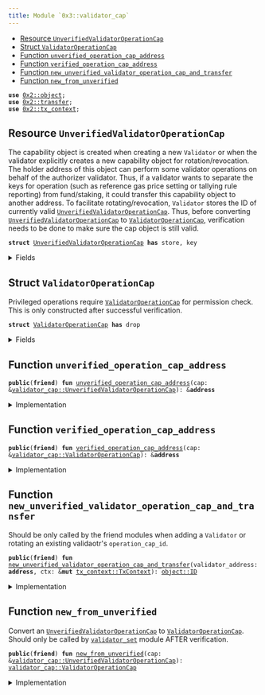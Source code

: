 ```yaml
---
title: Module `0x3::validator_cap`
---
```




-  [Resource `UnverifiedValidatorOperationCap`](#0x3_validator_cap_UnverifiedValidatorOperationCap)
-  [Struct `ValidatorOperationCap`](#0x3_validator_cap_ValidatorOperationCap)
-  [Function `unverified_operation_cap_address`](#0x3_validator_cap_unverified_operation_cap_address)
-  [Function `verified_operation_cap_address`](#0x3_validator_cap_verified_operation_cap_address)
-  [Function `new_unverified_validator_operation_cap_and_transfer`](#0x3_validator_cap_new_unverified_validator_operation_cap_and_transfer)
-  [Function `new_from_unverified`](#0x3_validator_cap_new_from_unverified)


<pre><code><b>use</b> <a href="../sui-framework/object.md#0x2_object">0x2::object</a>;
<b>use</b> <a href="../sui-framework/transfer.md#0x2_transfer">0x2::transfer</a>;
<b>use</b> <a href="../sui-framework/tx_context.md#0x2_tx_context">0x2::tx_context</a>;
</code></pre>



<a name="0x3_validator_cap_UnverifiedValidatorOperationCap"></a>

## Resource `UnverifiedValidatorOperationCap`

The capability object is created when creating a new <code>Validator</code> or when the
validator explicitly creates a new capability object for rotation/revocation.
The holder address of this object can perform some validator operations on behalf of
the authorizer validator. Thus, if a validator wants to separate the keys for operation
(such as reference gas price setting or tallying rule reporting) from fund/staking, it
could transfer this capability object to another address.
To facilitate rotating/revocation, <code>Validator</code> stores the ID of currently valid
<code><a href="../sui-system/validator_cap.md#0x3_validator_cap_UnverifiedValidatorOperationCap">UnverifiedValidatorOperationCap</a></code>. Thus, before converting <code><a href="../sui-system/validator_cap.md#0x3_validator_cap_UnverifiedValidatorOperationCap">UnverifiedValidatorOperationCap</a></code>
to <code><a href="../sui-system/validator_cap.md#0x3_validator_cap_ValidatorOperationCap">ValidatorOperationCap</a></code>, verification needs to be done to make sure
the cap object is still valid.


<pre><code><b>struct</b> <a href="../sui-system/validator_cap.md#0x3_validator_cap_UnverifiedValidatorOperationCap">UnverifiedValidatorOperationCap</a> <b>has</b> store, key
</code></pre>



<details>
<summary>Fields</summary>


<dl>
<dt>
<code>id: <a href="../sui-framework/object.md#0x2_object_UID">object::UID</a></code>
</dt>
<dd>

</dd>
<dt>
<code>authorizer_validator_address: <b>address</b></code>
</dt>
<dd>

</dd>
</dl>


</details>

<a name="0x3_validator_cap_ValidatorOperationCap"></a>

## Struct `ValidatorOperationCap`

Privileged operations require <code><a href="../sui-system/validator_cap.md#0x3_validator_cap_ValidatorOperationCap">ValidatorOperationCap</a></code> for permission check.
This is only constructed after successful verification.


<pre><code><b>struct</b> <a href="../sui-system/validator_cap.md#0x3_validator_cap_ValidatorOperationCap">ValidatorOperationCap</a> <b>has</b> drop
</code></pre>



<details>
<summary>Fields</summary>


<dl>
<dt>
<code>authorizer_validator_address: <b>address</b></code>
</dt>
<dd>

</dd>
</dl>


</details>

<a name="0x3_validator_cap_unverified_operation_cap_address"></a>

## Function `unverified_operation_cap_address`



<pre><code><b>public</b>(<b>friend</b>) <b>fun</b> <a href="../sui-system/validator_cap.md#0x3_validator_cap_unverified_operation_cap_address">unverified_operation_cap_address</a>(cap: &<a href="../sui-system/validator_cap.md#0x3_validator_cap_UnverifiedValidatorOperationCap">validator_cap::UnverifiedValidatorOperationCap</a>): &<b>address</b>
</code></pre>



<details>
<summary>Implementation</summary>


<pre><code><b>public</b>(package) <b>fun</b> <a href="../sui-system/validator_cap.md#0x3_validator_cap_unverified_operation_cap_address">unverified_operation_cap_address</a>(cap: &<a href="../sui-system/validator_cap.md#0x3_validator_cap_UnverifiedValidatorOperationCap">UnverifiedValidatorOperationCap</a>): &<b>address</b> {
    &cap.authorizer_validator_address
}
</code></pre>



</details>

<a name="0x3_validator_cap_verified_operation_cap_address"></a>

## Function `verified_operation_cap_address`



<pre><code><b>public</b>(<b>friend</b>) <b>fun</b> <a href="../sui-system/validator_cap.md#0x3_validator_cap_verified_operation_cap_address">verified_operation_cap_address</a>(cap: &<a href="../sui-system/validator_cap.md#0x3_validator_cap_ValidatorOperationCap">validator_cap::ValidatorOperationCap</a>): &<b>address</b>
</code></pre>



<details>
<summary>Implementation</summary>


<pre><code><b>public</b>(package) <b>fun</b> <a href="../sui-system/validator_cap.md#0x3_validator_cap_verified_operation_cap_address">verified_operation_cap_address</a>(cap: &<a href="../sui-system/validator_cap.md#0x3_validator_cap_ValidatorOperationCap">ValidatorOperationCap</a>): &<b>address</b> {
    &cap.authorizer_validator_address
}
</code></pre>



</details>

<a name="0x3_validator_cap_new_unverified_validator_operation_cap_and_transfer"></a>

## Function `new_unverified_validator_operation_cap_and_transfer`

Should be only called by the friend modules when adding a <code>Validator</code>
or rotating an existing validaotr's <code>operation_cap_id</code>.


<pre><code><b>public</b>(<b>friend</b>) <b>fun</b> <a href="../sui-system/validator_cap.md#0x3_validator_cap_new_unverified_validator_operation_cap_and_transfer">new_unverified_validator_operation_cap_and_transfer</a>(validator_address: <b>address</b>, ctx: &<b>mut</b> <a href="../sui-framework/tx_context.md#0x2_tx_context_TxContext">tx_context::TxContext</a>): <a href="../sui-framework/object.md#0x2_object_ID">object::ID</a>
</code></pre>



<details>
<summary>Implementation</summary>


<pre><code><b>public</b>(package) <b>fun</b> <a href="../sui-system/validator_cap.md#0x3_validator_cap_new_unverified_validator_operation_cap_and_transfer">new_unverified_validator_operation_cap_and_transfer</a>(
    validator_address: <b>address</b>,
    ctx: &<b>mut</b> TxContext,
): ID {
    // This function needs <b>to</b> be called only by the <a href="../sui-system/validator.md#0x3_validator">validator</a> itself, <b>except</b>
    // 1. in <a href="../sui-system/genesis.md#0x3_genesis">genesis</a> <b>where</b> all valdiators are created by @0x0
    // 2. in tests <b>where</b> @0x0 could be used <b>to</b> simplify the setup
    <b>let</b> sender_address = ctx.sender();
    <b>assert</b>!(sender_address == @0x0 || sender_address == validator_address, 0);

    <b>let</b> operation_cap = <a href="../sui-system/validator_cap.md#0x3_validator_cap_UnverifiedValidatorOperationCap">UnverifiedValidatorOperationCap</a> {
        id: <a href="../sui-framework/object.md#0x2_object_new">object::new</a>(ctx),
        authorizer_validator_address: validator_address,
    };
    <b>let</b> operation_cap_id = <a href="../sui-framework/object.md#0x2_object_id">object::id</a>(&operation_cap);
    <a href="../sui-framework/transfer.md#0x2_transfer_public_transfer">transfer::public_transfer</a>(operation_cap, validator_address);
    operation_cap_id
}
</code></pre>



</details>

<a name="0x3_validator_cap_new_from_unverified"></a>

## Function `new_from_unverified`

Convert an <code><a href="../sui-system/validator_cap.md#0x3_validator_cap_UnverifiedValidatorOperationCap">UnverifiedValidatorOperationCap</a></code> to <code><a href="../sui-system/validator_cap.md#0x3_validator_cap_ValidatorOperationCap">ValidatorOperationCap</a></code>.
Should only be called by <code><a href="../sui-system/validator_set.md#0x3_validator_set">validator_set</a></code> module AFTER verification.


<pre><code><b>public</b>(<b>friend</b>) <b>fun</b> <a href="../sui-system/validator_cap.md#0x3_validator_cap_new_from_unverified">new_from_unverified</a>(cap: &<a href="../sui-system/validator_cap.md#0x3_validator_cap_UnverifiedValidatorOperationCap">validator_cap::UnverifiedValidatorOperationCap</a>): <a href="../sui-system/validator_cap.md#0x3_validator_cap_ValidatorOperationCap">validator_cap::ValidatorOperationCap</a>
</code></pre>



<details>
<summary>Implementation</summary>


<pre><code><b>public</b>(package) <b>fun</b> <a href="../sui-system/validator_cap.md#0x3_validator_cap_new_from_unverified">new_from_unverified</a>(
    cap: &<a href="../sui-system/validator_cap.md#0x3_validator_cap_UnverifiedValidatorOperationCap">UnverifiedValidatorOperationCap</a>,
): <a href="../sui-system/validator_cap.md#0x3_validator_cap_ValidatorOperationCap">ValidatorOperationCap</a> {
    <a href="../sui-system/validator_cap.md#0x3_validator_cap_ValidatorOperationCap">ValidatorOperationCap</a> {
        authorizer_validator_address: cap.authorizer_validator_address
    }
}
</code></pre>



</details>
